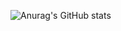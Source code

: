 ![Anurag's GitHub stats](https://live-stat.vercel.app/api?username=evergreenecho&theme=dark&show_icons=true)
